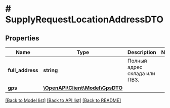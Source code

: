 # # SupplyRequestLocationAddressDTO

## Properties

Name | Type | Description | Notes
------------ | ------------- | ------------- | -------------
**full_address** | **string** | Полный адрес склада или ПВЗ. |
**gps** | [**\OpenAPI\Client\Model\GpsDTO**](GpsDTO.md) |  |

[[Back to Model list]](../../README.md#models) [[Back to API list]](../../README.md#endpoints) [[Back to README]](../../README.md)
